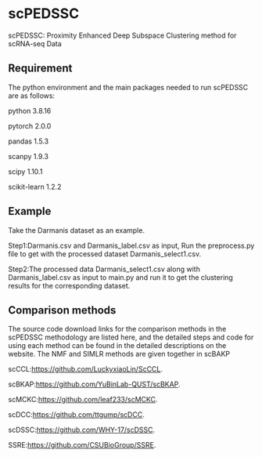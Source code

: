 # scPEDSSC
scPEDSSC: Proximity Enhanced Deep Subspace Clustering method for scRNA-seq Data 
## Requirement
The python environment and the main packages needed to run scPEDSSC are as follows:

python 3.8.16

pytorch 2.0.0

pandas 1.5.3

scanpy 1.9.3

scipy 1.10.1

scikit-learn 1.2.2


## Example 
Take the Darmanis dataset as an example. 

Step1:Darmanis.csv and Darmanis_label.csv as input, Run the preprocess.py file to get with the processed dataset Darmanis_select1.csv.

Step2:The processed data Darmanis_select1.csv along with Darmanis_label.csv as input to main.py and run it to get the clustering results for the corresponding dataset.

## Comparison methods
The source code download links for the comparison methods in the scPEDSSC methodology are listed here, and the detailed steps and code for using each method can be found in the detailed descriptions on the website. The NMF and SIMLR methods are given together in scBAKP

scCCL:https://github.com/LuckyxiaoLin/ScCCL.

scBKAP:https://github.com/YuBinLab-QUST/scBKAP.

scMCKC:https://github.com/leaf233/scMCKC.

scDCC:https://github.com/ttgump/scDCC.

scDSSC:https://github.com/WHY-17/scDSSC.

SSRE:https://github.com/CSUBioGroup/SSRE.
